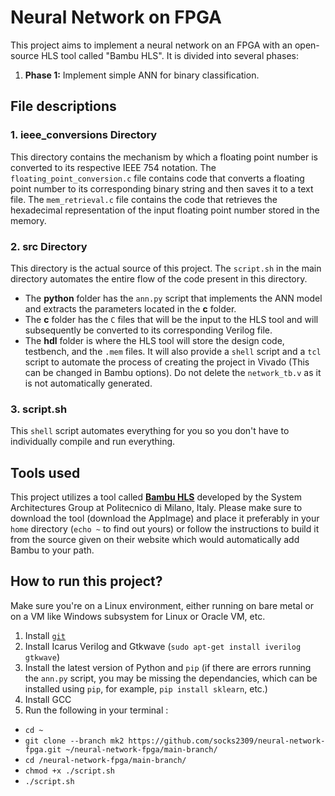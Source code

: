 # Neural Network on FPGA

This project aims to implement a neural network on an FPGA with an open-source HLS tool called "Bambu HLS". It is divided into several phases:

1. **Phase 1:** Implement simple ANN for binary classification.

## File descriptions

### 1.  ieee_conversions Directory

This directory contains the mechanism by which a floating point number is converted to its respective IEEE 754 notation. The `floating_point_conversion.c` file contains code that converts a floating point number to its corresponding binary string and then saves it to a text file. The `mem_retrieval.c` file contains the code that retrieves the hexadecimal representation of the input floating point number stored in the memory.

### 2. src Directory

This directory is the actual source of this project. The `script.sh` in the main directory automates the entire flow of the code present in this directory.

- The **python** folder has the `ann.py` script that implements the ANN model and extracts the parameters located in the **c** folder.
- The **c** folder has the `C` files that will be the input to the HLS tool and will subsequently be converted to its corresponding Verilog file.
- The **hdl** folder is where the HLS tool will store the design code, testbench, and the `.mem` files. It will also provide a `shell` script and a `tcl` script to automate the process of creating the project in Vivado (This can be changed in Bambu options). Do not delete the `network_tb.v` as it is not automatically generated.

### 3. script.sh

This `shell` script automates everything for you so you don't have to individually compile and run everything.

## Tools used

This project utilizes a tool called [**Bambu HLS**](https://panda.deib.polimi.it/?page_id=31) developed by the System Architectures Group at Politecnico di Milano, Italy. Please make sure to download the tool (download the AppImage) and place it preferably in your `home` directory (`echo ~` to find out yours) or follow the instructions to build it from the source given on their website which would automatically add Bambu to your path.

## How to run this project?

Make sure you're on a Linux environment, either running on bare metal or on a VM like Windows subsystem for Linux or Oracle VM, etc.

1. Install [`git`](https://git-scm.com/book/en/v2/Getting-Started-Installing-Git)
2. Install Icarus Verilog and Gtkwave (`sudo apt-get install iverilog gtkwave`)
3. Install the latest version of Python and `pip` (if there are errors running the `ann.py` script, you may be missing the dependancies, which can be installed using `pip`, for example, `pip install sklearn`, etc.)
4. Install GCC
5. Run the following in your terminal :

- `cd ~`
- `git clone --branch mk2 https://github.com/socks2309/neural-network-fpga.git ~/neural-network-fpga/main-branch/`
- `cd /neural-network-fpga/main-branch/`
- `chmod +x ./script.sh`
- `./script.sh`
